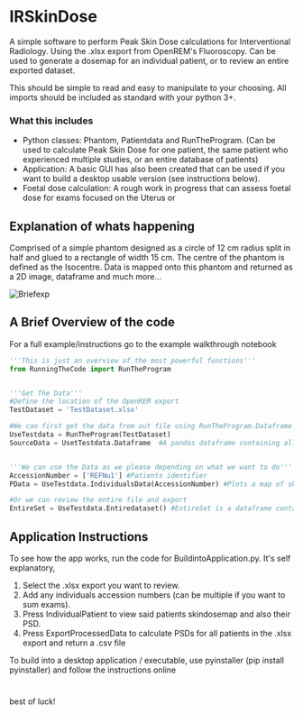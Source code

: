 # IRSkinDose
A simple software to perform Peak Skin Dose calculations for Interventional Radiology. Using the .xlsx export from OpenREM's Fluoroscopy.
Can be used to generate a dosemap for an individual patient, or to review an entire exported dataset.

This should be simple to read and easy to manipulate to your choosing. All imports should be included as standard with your python 3+. 

### What this includes
- Python classes: Phantom, Patientdata and RunTheProgram. (Can be used to calculate Peak Skin Dose for one patient, the same patient who experienced multiple studies, or an entire database of patients)
- Application: A basic GUI has also been created that can be used if you want to build a desktop usable version (see instructions below).
- Foetal dose calculation: A rough work in progress that can assess foetal dose for exams focused on the Uterus or 


## Explanation of whats happening
Comprised of a simple phantom designed as a circle of 12 cm radius split in half and glued to a rectangle of width 15 cm. 
The centre of the phantom is defined as the Isocentre. Data is mapped onto this phantom and returned as a 2D image, dataframe and much more...

![Briefexp](https://github.com/WilsoncwRCH/IRSkinDose/assets/144329591/e8827087-26f3-4cd6-a752-283e121b43af)


## A Brief Overview of the code
For a full example/instructions go to the example walkthrough notebook

```python
'''This is just an overview of the most powerful functions'''
from RunningTheCode import RunTheProgram


'''Get The Data'''
#Define the location of the OpenREM export
TestDataset = 'TestDataset.xlsx'

#We can first get the data from out file using RunTheProgram.Dataframe
UseTestdata = RunTheProgram(TestDataset)
SourceData = UsetTestdata.Dataframe  #A pandas dataframe containing all the relevant information from the .xlsx


'''We can use the Data as we please depending on what we want to do'''
AccessionNumber = ['REFNu1'] #Patients identifier
PData = UseTestdata.IndividualsData(AccessionNumber) #Plots a map of skin dose and returns object Pdata, which contains loads of information about the patient.

#Or we can review the entire file and export 
EntireSet = UseTestdata.Entiredataset() #EntireSet is a dataframe containing PSD estimates for every different accession in the .xlsx file
```

## Application Instructions
To see how the app works, run the code for BuildintoApplication.py.
It's self explanatory, 
1. Select the .xlsx export you want to review.
2. Add any individuals accession numbers (can be multiple if you want to sum exams).
3. Press IndividualPatient to view said patients skindosemap and also their PSD.
4. Press ExportProcessedData to calculate PSDs for all patients in the .xlsx export and return a .csv file
 
To build into a desktop application / executable, use pyinstaller (pip install pyinstaller) and follow the instructions online

#
best of luck!




  
